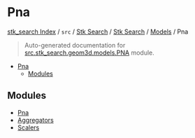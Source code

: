 # Pna

[stk_search Index](../../../../../README.md#stk_search-index) / `src` / [Stk Search](../../../index.md#stk-search) / [Stk Search](../../../index.md#stk-search) / [Models](../index.md#models) / Pna

> Auto-generated documentation for [src.stk_search.geom3d.models.PNA](https://github.com/mohammedazzouzi15/STK_search/blob/main/src/stk_search/geom3d/models/PNA/__init__.py) module.

- [Pna](#pna)
  - [Modules](#modules)

## Modules

- [Pna](./PNA.md)
- [Aggregators](./aggregators.md)
- [Scalers](./scalers.md)